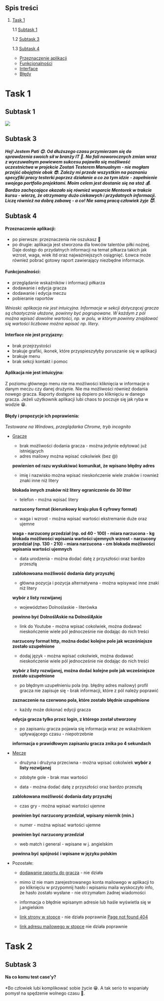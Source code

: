 ## Spis treści
1. [Task 1](https://github.com/PatiWu/challenge_portfolio_pati/edit/main/README.md#task-1)

   1.1 [Subtask 1](https://github.com/PatiWu/challenge_portfolio_pati/edit/main/README.md#subtask-1)

   1.2 [Subtask 3](https://github.com/PatiWu/challenge_portfolio_pati/edit/main/README.md#subtask-3)

   1.3 [Subtask 4](https://github.com/PatiWu/challenge_portfolio_pati/edit/main/README.md#subtask-4)
     * [Przeznaczenie aplikacji](https://github.com/PatiWu/challenge_portfolio_pati/edit/main/README.md#przeznaczenie-aplikacji)
     * [Funkcjonalności](https://github.com/PatiWu/challenge_portfolio_pati/edit/main/README.md#funkcjonalno%C5%9Bci)
     * [Interface](https://github.com/PatiWu/challenge_portfolio_pati/edit/main/README.md#interface-nie-jest-przyjazny)
     * [Błędy](https://github.com/PatiWu/challenge_portfolio_pati/edit/main/README.md#b%C5%82%C4%99dy-i-propozycje-ich-poprawienia) 

# Task 1
## Subtask 1
![](https://upload.wikimedia.org/wikipedia/commons/thumb/d/d2/Eo_circle_deep-purple_number-8.svg/240px-Eo_circle_deep-purple_number-8.svg.png)

## Subtask 3
#### *Hej! Jestem Pati :blush:. Od dłuższego czasu przymierzam się do sprawdzenia swoich sił w branży IT :muscle:. Na fali noworocznych zmian wraz z wyczuwalnym powiewem sukcesu pojawiła się możliwość uczestnictwa w projekcie Zostań Testerem Manualnym - nie mogłam przejść obojętnie obok :sunglasses:. Zależy mi przede wszystkim na poznaniu specyfiki pracy testerki poprzez działanie a co za tym idzie - zapełnienie swojego portfolio projektami. Moim celem jest dostanie się na staż :moneybag:. Bardzo zachęcające okazało się również wsparcie Mentorek w trakcie kursu - wierzę, że otrzymamy dużo ciekawych i przydatnych informacji. Liczę również na dobrą zabawę - a co! Nie samą pracą człowiek żyje :smiling_imp:.*

## Subtask 4
#### Przeznaczenie aplikacji:
* po pierwsze: przeznaczenia nie oszukasz :rocket:
* po drugie: aplikacja jest stworzona dla łowców talentów piłki nożnej. Daje dostęp do przydatnych informacji na temat piłkarza takich jak wzrost, waga, wiek itd oraz najważniejszych osiągnięć. Łowca może również pobrać gotowy raport zawierający niezbędne informacje.
#### Funkcjonalności:
* przeglądanie wskaźników i informacji piłkarza
* dodawanie i edycja gracza
* dodawanie i edycja meczu
* pobieranie raportów
 
 *Wnioski: aplikacja nie jest intuicyjna. Informacje w sekcji dotyczącej gracza są chaotycznie ułożone, powinny być pogrupowane. W każdym z pól można wpisać dowolne wartości, np. w polu, w którym powinny znajdować się wartości liczbowe można wpisać np. litery.*
#### Interface **nie jest przyjazny:**
* brak przejrzystości
* brakuje grafiki, ikonek, które przyspieszyłyby poruszanie się w aplikacji
* brakuje menu
* brak sekcji kontakt i pomoc
#### Aplikacja nie jest intuicyjna:
Z poziomu głównego menu nie ma możliwości kliknięcia w informacje o danym meczu czy danej drużynie. Nie ma możliwości również dodania nowego gracza. Raporty dostępne są dopiero po kliknięciu w danego gracza. Jeżeli użytkownik aplikacji lubi chaos to poczuje się jak ryba w wodzie :grin:.
#### Błędy i propozycje ich poprawienia:
*Testowane na Windows, przeglądarka Chrome, tryb incognito*
* [Gracze](https://scouts-test.futbolkolektyw.pl/pl/players)
  * brak możliwości dodania gracza - można jedynie edytować już istniejących
  * adres mailowy można wpisać cokolwiek (bez @)
  
  **powienien od razu wyskakiwać komunikat, że wpisano błędny adres**
  * imię i nazwisko można wpisać nieskończenie wiele znaków i rownież znaki inne niż litery 
 
  **blokada innych znaków niż litery**
  **ograniczenie do 30 liter**
  * telefon - można wpisać litery
  
  **narzucony format (kierunkowy kraju plus 6 cyfrowy format)**
  * waga i wzrost - można wpisać wartości ekstremanie duże oraz ujemne
 
  **waga - narzucony przedział (np. od 40 - 100) - miara narzucona - kg**
  **blokada możliwości wpisania wartości ujemnych**
  **wzrost - narzucony przedział (np. 130 - 210) - miara narzucona - cm**
  **blokada możliwości wpisania wartości ujemnych**
  * data urodzenia - można dodać datę z przyszłości oraz bardzo przeszłą
 
  **zablokowoana możliwość dodania daty przyszłej**
  * główna pozycja i pozycja alternatywna - można wpisywać inne znaki niż litery
 
  **wybór z listy rozwijanej**
  * województwo Dolnoślaskie - literówka
 
  **powinno być DolnoślAskie na DolnoślĄskie**
  * link do Youtube - można wpisać cokolwiek, można dodawać nieskończenie wiele pól jednocześnie nie dodając do nich treści
 
  **narzucony format http, można dodać kolejne pole jak wcześniejsze zostało uzupełnione**
  * dodaj język - można wpisać cokolwiek, można dodawać nieskończenie wiele pól jednocześnie nie dodając do nich treści
 
  **wybór z listy rozwijanej, można dodać kolejne pole jak wcześniejsze zostało uzupełnione**
  * po błędnym uzupełnieniu pola (np. błędny adres mailowy) profil gracza nie zapisuje się - brak informacji, które z pól należy poprawić
 
  **zaznaczenie na czerwono pola, które zostało błędnie uzupełnione**
  * każdy może dokonać edycji gracza

  **edycja gracza tylko przez login, z którego został utworzony**
  * po zapisaniu gracza pojawia się informacja wraz ze wskaźnikiem upływającego czasu - niepotrzebnie
  
  **informacja o prawidłowym zapisaniu gracza znika po 4 sekundach**
  
* [Mecze](https://scouts-test.futbolkolektyw.pl/pl/players/6026b48956c79737b3f3c624/matches)
  * drużyna i drużyna przeciwna - można wpisać cokolwiek
  **wybór z listy rozwijanej**

  * zdobyte gole - brak max wartości
  * data - można dodać datę z przyszłości oraz bardzo przeszłą

  **zablokowana możliwość dodania daty przyszłej**
  * czas gry - można wpisać wartości ujemne

  **powinien być narzucony przedział, wpisany miernik (min.)**
  * numer - można wpisać wartości ujemne

  **powinien być narzucony przedział**
  * web match i general - wpisane w j. angielskim

  **powinna być spójność i wpisane w języku polskim**
 
* Pozostałe:
  * [dodawanie raportu do gracza](https://scouts-test.futbolkolektyw.pl/pl/players/6026b48956c79737b3f3c624/reports/add?matchId=6311f33d806291c83d9fd815) - nie działa
  * mimo iż nie mam zarejestrowanego konta mailowego w aplikacji to po kliknięciu w przypomnij hasło i wpisaniu maila wyskoczyło info, że hasło zostało wysłane - nie  otrzymałam żadnej wiadomości
  * informacja o błędnie wpisanym adresie lub haśle wyświetla się w j.angielskim
  * [link strony w stopce](https://scouts-test.futbolkolektyw.pl/players/6026b48956c79737b3f3c624/reports/63c6e2a64cff3d0bdc152cbc/edit) - nie działa poprawnie
   [Page not found 404](https://scouts-test.futbolkolektyw.pl/pl/players/6026b48956c79737b3f3c624/reports/63c6e2a64cff3d0bdc152cbc/www.futbolkolektyw.pl)
  
  * [link adresu mailowego w stopce](https://scouts-test.futbolkolektyw.pl/players/6026b48956c79737b3f3c624/reports/63c6e2a64cff3d0bdc152cbc/edit) nie działa poprawnie

# Task 2
## Subtask 3
#### Na co komu test case'y?
*Bo człowiek lubi komplikować sobie życie :grin:. A tak serio to wspaniały pomysł na spędzenie wolnego czasu :tropical_drink:. 


